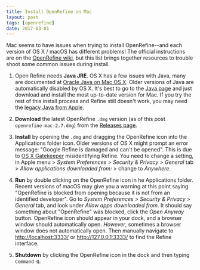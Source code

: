 ```yaml
---
title: Install OpenRefine on Mac
layout: post
tags: [openrefine]
date: 2017-03-01
---
```


Mac seems to have issues when trying to install OpenRefine--and each version of OS X / macOS has different problems!
The official instructions are on the [OpenRefine wiki](https://github.com/OpenRefine/OpenRefine/wiki/Installation-Instructions#mac-osx), 
but this list brings together resources to trouble shoot some common issues during install. 

1. Open Refine needs **Java JRE**. 
OS X has a few issues with Java, many are documented at [Oracle Java on Mac OS X](https://java.com/en/download/faq/java_mac.xml). 
Older versions of Java are automatically disabled by OS X. 
It's best to go to the [Java page](https://www.java.com/en/) and just download and install the most up-to-date version for Mac.
If you try the rest of this install process and Refine still doesn't work, you may need the [legacy Java from Apple](https://support.apple.com/kb/DL1572?locale=en_US).

2. **Download** the latest OpenRefine `.dmg` version (as of this post `openrefine-mac-2.7.dmg`) from the [Releases page](https://github.com/OpenRefine/OpenRefine/releases).

3. **Install** by opening the `.dmg` and dragging the OpenRefine icon into the Applications folder icon. 
Older versions of OS X might prompt an error message: "Google Refine is damaged and can't be opened". 
This is due to [OS X Gatekeeper](https://support.apple.com/en-us/HT202491) misidentifying Refine.
You need to change a setting, in Apple menu > *System Preferences* > *Security & Privacy* > *General* tab > *Allow applications downloaded from:* > change to *Anywhere*.

4. **Run** by double clicking on the OpenRefine icon in he Applications folder. 
Recent versions of macOS may give you a warning at this point saying "OpenRefine is blocked from opening because it is not from an identified developer".
Go to *System Preferences* > *Security & Privacy* > *General* tab, and look under *Allow apps downloaded from*. It should say something about "OpenRefine" was blocked, click the *Open Anyway* button.
OpenRefine icon should appear in your dock, and a browser window should automatically open. 
*However*, sometimes a browser window does not automatically open.
Then manually navigate to <http://localhost:3333/> or <http://127.0.0.1:3333/> to find the Refine interface.

5. **Shutdown** by clicking the OpenRefine icon in the dock and then typing `Command-Q`.
